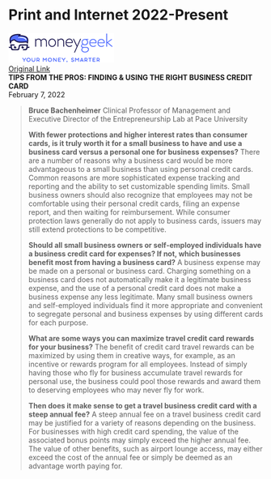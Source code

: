 # Print and Internet 2022-Present

[![moneygeek](images/moneygeek.png)](https://www.moneygeek.com/credit-cards/business/#expert=bruce-bachenheimer) <br/>
[Original Link](https://www.moneygeek.com/credit-cards/business/#expert=bruce-bachenheimer) <br/>
**TIPS FROM THE PROS: FINDING & USING THE RIGHT BUSINESS CREDIT CARD** <br/>
February 7, 2022 <br/>
> **Bruce Bachenheimer** 
> Clinical Professor of Management and Executive Director of the Entrepreneurship Lab at Pace University
>  
> **With fewer protections and higher interest rates than consumer cards, is it truly worth it for a small business to have and use a business card versus a personal one for business expenses?**
> There are a number of reasons why a business card would be more advantageous to a small business than using personal credit cards. Common reasons are more sophisticated expense tracking and reporting and the ability to set customizable spending limits. Small business owners should also recognize that employees may not be comfortable using their personal credit cards, filing an expense report, and then waiting for reimbursement. While consumer protection laws generally do not apply to business cards, issuers may still extend protections to be competitive.
> 
> **Should all small business owners or self-employed individuals have a business credit card for expenses? If not, which businesses benefit most from having a business card?**
> A business expense may be made on a personal or business card. Charging something on a business card does not automatically make it a legitimate business expense, and the use of a personal credit card does not make a business expense any less legitimate. Many small business owners and self-employed individuals find it more appropriate and convenient to segregate personal and business expenses by using different cards for each purpose.
> 
> **What are some ways you can maximize travel credit card rewards for your business?**
> The benefit of credit card travel rewards can be maximized by using them in creative ways, for example, as an incentive or rewards program for all employees. Instead of simply having those who fly for business accumulate travel rewards for personal use, the business could pool those rewards and award them to deserving employees who may never fly for work.
>
> 
> **Then does it make sense to get a travel business credit card with a steep annual fee?**
> A steep annual fee on a travel business credit card may be justified for a variety of reasons depending on the business. For businesses with high credit card spending, the value of the associated bonus points may simply exceed the higher annual fee. The value of other benefits, such as airport lounge access, may either exceed the cost of the annual fee or simply be deemed as an advantage worth paying for.



